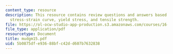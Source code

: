 ```yaml
---
content_type: resource
description: This resource contains review questions and answers based on prototypical
  stress-strain curve, yield stress, and tensile strength.
file: https://ol-ocw-studio-app-production.s3.amazonaws.com/courses/16-01-unified-engineering-i-ii-iii-iv-fall-2005-spring-2006/5b0875dfe93688bfc42dd607b7632838_mudgm15.pdf
file_type: application/pdf
resourcetype: Document
title: mudgm15.pdf
uid: 5b0875df-e936-88bf-c42d-d607b7632838
---
```

